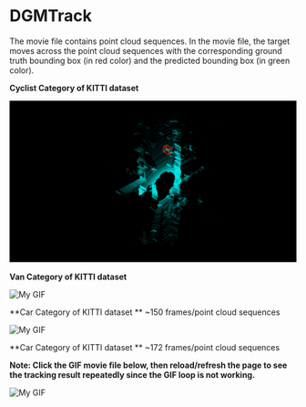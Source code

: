 # DGMTrack

The movie file contains point cloud sequences. In the movie file, the target moves across the point cloud sequences with the corresponding ground truth bounding box (in red color) and the predicted bounding box (in green color).



**Cyclist Category of KITTI dataset**

![My GIF](cyclist_animated.gif)




**Van Category of KITTI dataset**

![My GIF](animation_van148(0).gif)



**Car Category of KITTI dataset **
~150 frames/point cloud sequences

![My GIF](animated_car150.gif)



**Car Category of KITTI dataset **
~172 frames/point cloud sequences

**Note: Click the GIF movie file below, then reload/refresh the page to see the tracking result repeatedly since the GIF loop is not working.**

![My GIF](caranimation_172.gif)
